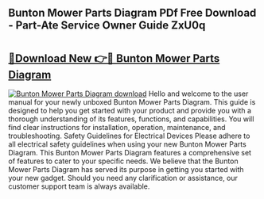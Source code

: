 ## Bunton Mower Parts Diagram PDf Free Download - Part-Ate Service Owner Guide ZxU0q

# <h2><a href="http://dfubka.blite.top/?on=Bunton+Mower+Parts+Diagram">🔗Download New 👉🔴 Bunton Mower Parts Diagram</a></h2>

[![Bunton Mower Parts Diagram download](https://i.imgur.com/lujVjoI.png)](http://dfubka.blite.top/?on=Bunton+Mower+Parts+Diagram)
Hello and welcome to the user manual for your newly unboxed Bunton Mower Parts Diagram. This guide is designed to help you get started with your product and provide you with a thorough understanding of its features, functions, and capabilities. You will find clear instructions for installation, operation, maintenance, and troubleshooting. Safety Guidelines for Electrical Devices Please adhere to all electrical safety guidelines when using your new Bunton Mower Parts Diagram. This Bunton Mower Parts Diagram features a comprehensive set of features to cater to your specific needs. We believe that the Bunton Mower Parts Diagram has served its purpose in getting you started with your new gadget. Should you need any clarification or assistance, our customer support team is always available.
